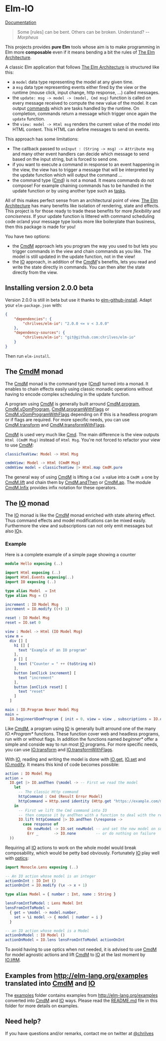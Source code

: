 # Elm-IO

[Documentation](http://package.elm-lang.org/packages/chrilves/elm-io/latest)

> Some [rules] can be bent. Others can be broken. Understand?
> *-- Morpheus*

This projects provides **pure Elm** tools whose aim is to make programming in
Elm more **composable** even if it means bending a bit the rules of [The Elm
Architecture](https://guide.elm-lang.org/architecture/).

A classic Elm application that follows [The Elm Architecture](https://guide.elm-lang.org/architecture/) is structured like this:
- a `model` data type representing the model at any given time.
- a `msg` data type representing events either fired by the view or the runtime (mouse click, input change, http response, ...) called messages.
- the `update: msg -> model -> (model, Cmd msg)` function is called on every message received to compute the new value of the model. It can output [commands](http://package.elm-lang.org/packages/elm-lang/core/latest/Platform-Cmd#Cmd) which are tasks handled by the runtime. On completion, commands return a message which trigger once again the `update` function.
- the `view: model -> Html msg` renders the current value of the model into HTML content. This HTML can define messages to send on events.

This approach has some limitations:
- The callback passed to `onInput : (String -> msg) -> Attribute msg` and many other event handlers can decide which message to send based on the input string, but is forced to send one.
- if you want to execute a command in response to an event happening in the view, the view has to trigger a message that will be interpreted by the update function which will output the command ...
- the command type ([Cmd](http://package.elm-lang.org/packages/elm-lang/core/latest/Platform-Cmd#Cmd)) is not a monad. It means commands do not compose! For example chaining commands has to be handled in the update function or by using another type such as [tasks](http://package.elm-lang.org/packages/elm-lang/core/latest/Task).

All of this makes perfect sense from an architectural point of view. [The Elm Architecture](https://guide.elm-lang.org/architecture/) has many benefits like isolation of rendering, state and effects. This project is for those ready to trade these benefits for more *flexibility* and *conciseness*. If your update function is littered with command scheduling code or/and your message type looks more like boilerplate than business, then this package is made for you! 

You have two options:
- the [CmdM](http://package.elm-lang.org/packages/chrilves/elm-io/latest/CmdM) approach lets you program the way you used to but lets you trigger commands in the view and chain commands as you like. The model is still updated in the update function, not in the view!
- the [IO](http://package.elm-lang.org/packages/chrilves/elm-io/latest/IO) approach, in addition of the [CmdM](http://package.elm-lang.org/packages/chrilves/elm-io/latest/CmdM)'s benefits, lets you read and write the state directly in commands. You can then alter the state directly from the view.

## Installing version 2.0.0 beta

Version 2.0.0 is still in beta but use it thanks to [elm-github-install](https://github.com/gdotdesign/elm-github-install). Adapt your `elm-package.json` with:

```json
{
    "dependencies": {
        "chrilves/elm-io": "2.0.0 <= v < 3.0.0"
    },
    "dependency-sources": {
        "chrilves/elm-io": "git@github.com:chrilves/elm-io"
    }
}
```

Then run `elm-install`.

## The [CmdM](http://package.elm-lang.org/packages/chrilves/elm-io/latest/CmdM) monad

The [CmdM](http://package.elm-lang.org/packages/chrilves/elm-io/latest/CmdM)
monad is the command type ([Cmd](http://package.elm-lang.org/packages/elm-lang/core/5.1.1/Platform-Cmd#Cmd)) turned into a monad.
It enables to chain effects easily using classic monadic operations without
having to encode complex scheduling in the update function.

A program using [CmdM](http://package.elm-lang.org/packages/chrilves/elm-io/latest/CmdM)
is generally built arround
[CmdM.program](http://package.elm-lang.org/packages/chrilves/elm-io/latest/CmdM#program),
[CmdM.vDomProgram](http://package.elm-lang.org/packages/chrilves/elm-io/latest/CmdM#vDomProgram),
[CmdM.programWithFlags](http://package.elm-lang.org/packages/chrilves/elm-io/latest/CmdM#programWithFlags)
or [CmdM.vDomProgramWithFlags](http://package.elm-lang.org/packages/chrilves/elm-io/latest/CmdM#vDomProgramWithFlags)
depending on if this is a headless program or if flags are required. For more specific needs,
you can use [CmdM.transform](http://package.elm-lang.org/packages/chrilves/elm-io/latest/CmdM#transform)
and [CmdM.transformWithFlags](http://package.elm-lang.org/packages/chrilves/elm-io/latest/CmdM#transformWithFlags).

[CmdM](http://package.elm-lang.org/packages/chrilves/elm-io/latest/CmdM) is used very much like
[Cmd](http://package.elm-lang.org/packages/elm-lang/core/5.1.1/Platform-Cmd#Cmd). The main difference
is the view outputs `Html (CmdM Msg)` instead of `Html Msg`. You're not forced to refactor your view
to use [CmdM](http://package.elm-lang.org/packages/chrilves/elm-io/latest/CmdM):

```elm
classicTeaView: Model -> Html Msg

cmdmView: Model -> Html (CmdM Msg)
cmdmView model = classicTeaView |> Html.map CmdM.pure
```

The general way of using [CmdM](http://package.elm-lang.org/packages/chrilves/elm-io/latest/CmdM) is
lifting a `Cmd a` value into a `CmdM a` one by [CmdM.lift](http://package.elm-lang.org/packages/chrilves/elm-io/latest/CmdM#lift)
and chain them by [CmdM.andThen](http://package.elm-lang.org/packages/chrilves/elm-io/latest/CmdM#andThen) or [CmdM.ap](http://package.elm-lang.org/packages/chrilves/elm-io/latest/CmdM#ap). The module [CmdM.Infix](package.elm-lang.org/packages/chrilves/elm-io/latest/CmdM-Infix) provides infix notation for these operators.


## The [IO](http://package.elm-lang.org/packages/chrilves/elm-io/latest/IO) monad

The [IO](http://package.elm-lang.org/packages/chrilves/elm-io/latest/IO) monad
is like the [CmdM](http://package.elm-lang.org/packages/chrilves/elm-io/latest/CmdM) monad
enriched with state altering effect. Thus command effects and model modifications can be
mixed easily. Furthermore the view and subscriptions can not only emit messages but also
[IO](http://package.elm-lang.org/packages/chrilves/elm-io/latest/IO)s.

### Example

Here is a complete example of a simple page showing a counter

```elm
module Hello exposing (..)

import Html exposing (..)
import Html.Events exposing(..)
import IO exposing (..)

type alias Model  = Int 
type alias Msg = ()

increment : IO Model Msg
increment = IO.modify ((+) 1)

reset : IO Model Msg
reset = IO.set 0

view : Model -> Html (IO Model Msg) 
view m = 
  div [] [
    h1 [] [
      text "Example of an IO program"
    ],
    p [] [
      text ("Counter = " ++ (toString m))
    ],
    button [onClick increment] [
      text "increment"
    ],
    button [onClick reset] [
      text "reset"
    ]
  ]

main : IO.Program Never Model Msg 
main =
  IO.beginnerVDomProgram { init = 0, view = view , subscriptions = IO.dummySub }
```

Like [CmdM](http://package.elm-lang.org/packages/chrilves/elm-io/latest/CmdM), a program using
[IO](http://package.elm-lang.org/packages/chrilves/elm-io/latest/IO) is generally built arround one of the
many *IO.\*Program\** functions. These function cover web and headless programs, run with or without
flags. In addition the functions named *beginner\** offer a simple and conside way to run most
[IO](http://package.elm-lang.org/packages/chrilves/elm-io/latest/IO) programs. For more specific needs,
you can use [IO.transform](http://package.elm-lang.org/packages/chrilves/elm-io/latest/IO#transform)
and [IO.transformWithFlags](http://package.elm-lang.org/packages/chrilves/elm-io/latest/IO#transformWithFlags).

With [IO](http://package.elm-lang.org/packages/chrilves/elm-io/latest/IO), reading and writing the model
is done with  [IO.get](http://package.elm-lang.org/packages/chrilves/elm-io/1.2.1/IO#get),
[IO.set](http://package.elm-lang.org/packages/chrilves/elm-io/1.2.1/IO#set) and
[IO.modify](http://package.elm-lang.org/packages/chrilves/elm-io/1.2.1/IO#modify).
It means this kind of code becomes possible:

```elm
action : IO Model Msg
action =
  IO.get |> IO.andThen (\model -> -- First we read the model
    let
      -- The classic Http command
      httpCommand : Cmd (Result Error Model)
      httpCommand = Http.send identity (Http.get "https://example.com/my/api/action" decoder)
    in
      -- First we lift the Cmd command into IO  
      -- then compose it by andThen with a function to deal with the response
      IO.lift httpCommand |> IO.andThen (\response ->
        case response of
          Ok newModel -> IO.set newModel -- and set the new model on success
          Err _       -> IO.none         -- or do nothing on failure
  ))
```

Requiring all [IO](http://package.elm-lang.org/packages/chrilves/elm-io/latest/IO) actions to work
on the whole model would break composability, which would be petty bad obviously. Fortunately
[IO](http://package.elm-lang.org/packages/chrilves/elm-io/latest/IO) play well with
[optics](https://github.com/arturopala/elm-monocle):

```elm
import Monocle.Lens exposing (..)

-- An IO action whose model is an integer
actionOnInt : IO Int ()
actionOnInt = IO.modify (\x -> x + 1)

type alias Model = { number : Int, name : String }

lensFromIntToModel : Lens Model Int
lensFromIntToModel =
  { get = \model -> model.number,
    set = \i model -> { model | number = i }
  }

-- an IO action whose model is a Model
actionOnModel : IO Model ()
actionOnModel = IO.lens lensFromIntToModel actionOnInt
```

To avoid having to use optics when not needed, it is advised to use [CmdM](http://package.elm-lang.org/packages/chrilves/elm-io/latest/CmdM)
for model agnostic actions and lift [CmdM](http://package.elm-lang.org/packages/chrilves/elm-io/latest/CmdM) to
[IO](http://package.elm-lang.org/packages/chrilves/elm-io/latest/IO) at the last moment by
[IO.liftM](http://package.elm-lang.org/packages/chrilves/elm-io/latest/IO#liftM).

## Examples from http://elm-lang.org/examples translated into [CmdM](http://package.elm-lang.org/packages/chrilves/elm-io/latest/CmdM) and [IO](http://package.elm-lang.org/packages/chrilves/elm-io/latest/IO)

The [examples](https://github.com/chrilves/elm-io/tree/master/examples) folder contains examples from http://elm-lang.org/examples converted into [CmdM](http://package.elm-lang.org/packages/chrilves/elm-io/latest/CmdM)
and [IO](http://package.elm-lang.org/packages/chrilves/elm-io/latest/IO) ways. Please read the [README.md](https://github.com/chrilves/elm-io/tree/master/examples/README.md) file in this folder for more details on examples.

## Need help?

If you have questions and/or remarks, contact me on twitter at [@chrilves](https://twitter.com/chrilves)